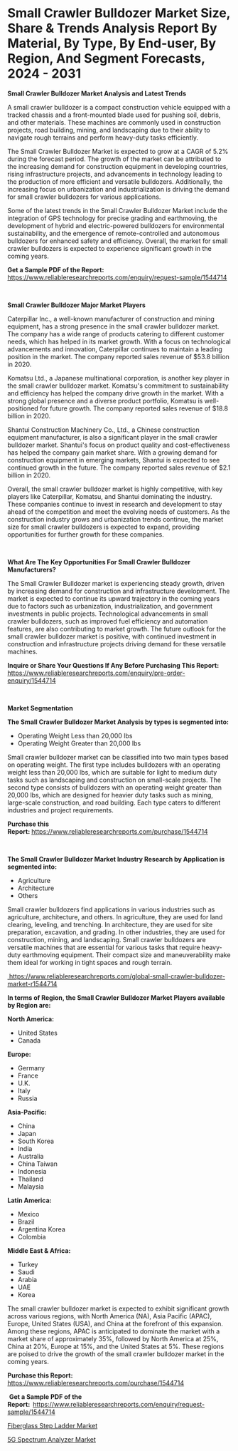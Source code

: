 <p><h1>Small Crawler Bulldozer Market Size, Share & Trends Analysis Report By Material, By Type, By End-user, By Region, And Segment Forecasts, 2024 - 2031</h1></p><p><strong>Small Crawler Bulldozer Market Analysis and Latest Trends</strong></p>
<p><p>A small crawler bulldozer is a compact construction vehicle equipped with a tracked chassis and a front-mounted blade used for pushing soil, debris, and other materials. These machines are commonly used in construction projects, road building, mining, and landscaping due to their ability to navigate rough terrains and perform heavy-duty tasks efficiently.</p><p>The Small Crawler Bulldozer Market is expected to grow at a CAGR of 5.2% during the forecast period. The growth of the market can be attributed to the increasing demand for construction equipment in developing countries, rising infrastructure projects, and advancements in technology leading to the production of more efficient and versatile bulldozers. Additionally, the increasing focus on urbanization and industrialization is driving the demand for small crawler bulldozers for various applications.</p><p>Some of the latest trends in the Small Crawler Bulldozer Market include the integration of GPS technology for precise grading and earthmoving, the development of hybrid and electric-powered bulldozers for environmental sustainability, and the emergence of remote-controlled and autonomous bulldozers for enhanced safety and efficiency. Overall, the market for small crawler bulldozers is expected to experience significant growth in the coming years.</p></p>
<p><strong>Get a Sample PDF of the Report:&nbsp;</strong> <a href="https://www.reliableresearchreports.com/enquiry/request-sample/1544714">https://www.reliableresearchreports.com/enquiry/request-sample/1544714</a></p>
<p>&nbsp;</p>
<p><strong>Small Crawler Bulldozer Major Market Players</strong></p>
<p><p>Caterpillar Inc., a well-known manufacturer of construction and mining equipment, has a strong presence in the small crawler bulldozer market. The company has a wide range of products catering to different customer needs, which has helped in its market growth. With a focus on technological advancements and innovation, Caterpillar continues to maintain a leading position in the market. The company reported sales revenue of $53.8 billion in 2020.</p><p>Komatsu Ltd., a Japanese multinational corporation, is another key player in the small crawler bulldozer market. Komatsu's commitment to sustainability and efficiency has helped the company drive growth in the market. With a strong global presence and a diverse product portfolio, Komatsu is well-positioned for future growth. The company reported sales revenue of $18.8 billion in 2020.</p><p>Shantui Construction Machinery Co., Ltd., a Chinese construction equipment manufacturer, is also a significant player in the small crawler bulldozer market. Shantui's focus on product quality and cost-effectiveness has helped the company gain market share. With a growing demand for construction equipment in emerging markets, Shantui is expected to see continued growth in the future. The company reported sales revenue of $2.1 billion in 2020.</p><p>Overall, the small crawler bulldozer market is highly competitive, with key players like Caterpillar, Komatsu, and Shantui dominating the industry. These companies continue to invest in research and development to stay ahead of the competition and meet the evolving needs of customers. As the construction industry grows and urbanization trends continue, the market size for small crawler bulldozers is expected to expand, providing opportunities for further growth for these companies.</p></p>
<p>&nbsp;</p>
<p><strong>What Are The Key Opportunities For Small Crawler Bulldozer Manufacturers?</strong></p>
<p><p>The Small Crawler Bulldozer market is experiencing steady growth, driven by increasing demand for construction and infrastructure development. The market is expected to continue its upward trajectory in the coming years due to factors such as urbanization, industrialization, and government investments in public projects. Technological advancements in small crawler bulldozers, such as improved fuel efficiency and automation features, are also contributing to market growth. The future outlook for the small crawler bulldozer market is positive, with continued investment in construction and infrastructure projects driving demand for these versatile machines.</p></p>
<p><strong>Inquire or Share Your Questions If Any Before Purchasing This Report:</strong> <a href="https://www.reliableresearchreports.com/enquiry/pre-order-enquiry/1544714">https://www.reliableresearchreports.com/enquiry/pre-order-enquiry/1544714</a></p>
<p>&nbsp;</p>
<p><strong>Market Segmentation</strong></p>
<p><strong>The Small Crawler Bulldozer Market Analysis by types is segmented into:</strong></p>
<p><ul><li>Operating Weight Less than 20,000 lbs</li><li>Operating Weight Greater than 20,000 lbs</li></ul></p>
<p><p>Small crawler bulldozer market can be classified into two main types based on operating weight. The first type includes bulldozers with an operating weight less than 20,000 lbs, which are suitable for light to medium duty tasks such as landscaping and construction on small-scale projects. The second type consists of bulldozers with an operating weight greater than 20,000 lbs, which are designed for heavier duty tasks such as mining, large-scale construction, and road building. Each type caters to different industries and project requirements.</p></p>
<p><strong>Purchase this Report:&nbsp;</strong><a href="https://www.reliableresearchreports.com/purchase/1544714">https://www.reliableresearchreports.com/purchase/1544714</a></p>
<p>&nbsp;</p>
<p><strong>The Small Crawler Bulldozer Market Industry Research by Application is segmented into:</strong></p>
<p><ul><li>Agriculture</li><li>Architecture</li><li>Others</li></ul></p>
<p><p>Small crawler bulldozers find applications in various industries such as agriculture, architecture, and others. In agriculture, they are used for land clearing, leveling, and trenching. In architecture, they are used for site preparation, excavation, and grading. In other industries, they are used for construction, mining, and landscaping. Small crawler bulldozers are versatile machines that are essential for various tasks that require heavy-duty earthmoving equipment. Their compact size and maneuverability make them ideal for working in tight spaces and rough terrain.</p></p>
<p><a href="https://www.reliableresearchreports.com/global-small-crawler-bulldozer-market-r1544714">&nbsp;https://www.reliableresearchreports.com/global-small-crawler-bulldozer-market-r1544714</a></p>
<p><strong>In terms of Region, the Small Crawler Bulldozer Market Players available by Region are:</strong></p>
<p>
    <p> <strong> North America: </strong>
        <ul>
            <li>United States</li>
            <li>Canada</li>
        </ul>
        </p> 
    <p> <strong> Europe: </strong>
        <ul>
            <li>Germany</li>
            <li>France</li>
            <li>U.K.</li>
            <li>Italy</li>
            <li>Russia</li>
        </ul>
        </p> 
    <p> <strong> Asia-Pacific: </strong>
        <ul>
            <li>China</li>
            <li>Japan</li>
            <li>South Korea</li>
            <li>India</li>
            <li>Australia</li>
            <li>China Taiwan</li>
            <li>Indonesia</li>
            <li>Thailand</li>
            <li>Malaysia</li>
        </ul>
        </p> 
    <p> <strong> Latin America: </strong>
        <ul>
            <li>Mexico</li>
            <li>Brazil</li>
            <li>Argentina Korea</li>
            <li>Colombia</li>
        </ul>
        </p> 
    <p> <strong> Middle East & Africa: </strong>
        <ul>
            <li>Turkey</li>
            <li>Saudi</li>
            <li>Arabia</li>
            <li>UAE</li>
            <li>Korea</li>
        </ul>
    </p>
    </p>
<p><p>The small crawler bulldozer market is expected to exhibit significant growth across various regions, with North America (NA), Asia Pacific (APAC), Europe, United States (USA), and China at the forefront of this expansion. Among these regions, APAC is anticipated to dominate the market with a market share of approximately 35%, followed by North America at 25%, China at 20%, Europe at 15%, and the United States at 5%. These regions are poised to drive the growth of the small crawler bulldozer market in the coming years.</p></p>
<p><strong>Purchase this Report: </strong><a href="https://www.reliableresearchreports.com/purchase/1544714">https://www.reliableresearchreports.com/purchase/1544714</a></p>
<p>&nbsp;<strong>Get a Sample PDF of the Report:&nbsp;&nbsp;</strong><a href="https://www.reliableresearchreports.com/enquiry/request-sample/1544714">https://www.reliableresearchreports.com/enquiry/request-sample/1544714</a></p>
<p><strong></strong></p>
<p><p><a href="https://github.com/peachesmcdowel1/Market-Research-Report-List-2/blob/main/fiberglass-step-ladder-market.md">Fiberglass Step Ladder Market</a></p><p><a href="https://github.com/edytherolanlouisejk1miz0wig/Market-Research-Report-List-2/blob/main/5g-spectrum-analyzer-market.md">5G Spectrum Analyzer Market</a></p></p>